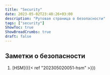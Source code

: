 ```yaml
---
title: "Security"
date: 2023-05-02T23:48:26+03:00
description: "Рутовая страница о безопасности"
tags: ["security"]
ShowToc: true
ShowBreadCrumbs: true
draft: false
---
```


## Заметки о безопасности

1. [HSM]({{< ref "202305020051-hsm" >}})
